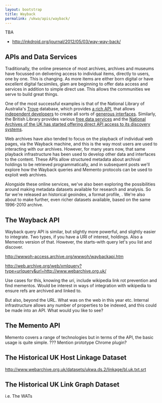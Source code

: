 ```yaml
---
layout: bootstrap
title: Wayback
permalink: /ukwa/apis/wayback/
---
```


TBA

* http://inkdroid.org/journal/2012/05/03/way-way-back/




APIs and Data Services
--------------------------------

Traditionally, the online presence of most archives, archives and museums have focussed on delivering access to individual items, directly to users, one by one. This is changing. As more items are either born digital or have excellent digital facsimiles, glam are beginning to offer data access and services in addition to simple direct use. This allows the communities we serve to build great things. 

One of the most successful examples is that of the National Library of Australia's [Trove](http://trove.nla.gov.au/) database, which provides [a rich API](http://trove.nla.gov.au/general/api), that allows [independent developers](http://wraggelabs.com/emporium/2012/04/the-new-api-powered-future/) to create all sorts of [generous interfaces](http://www.dancohen.org/2012/12/05/generous-interfaces-for-scholarly-sites/). Similarly, the British Library provides various [free data services](http://www.bl.uk/bibliographic/datafree.html) and the [National Archives of the UK has started offering direct API access to its discovery systems](http://discovery.nationalarchives.gov.uk/SearchUI/api.htm).

Web archives have also tended to focus on the playback of individual web pages, via the Wayback machine, and this is the way most users are used to interacting with our archives.
However, for many years now, that same playback infrastructure has been used to develop other data and interfaces to the content. These APIs allow structured metadata about archival holdings to be retrieved programmatically, and in subsequent posts we'll explore how the Wayback queries and Memento protocols can be used to exploit web archives.

Alongside these online services, we've also been exploring the possibilities around making metadata datasets available for research and analysis. So far we're released an historical geoindex, a format profile, . We're also about to make further, even richer datasets available, based on the same 1996-2010 archive.

The Wayback API
------------------------

Wayback query API is similar, but slightly more powerful, and slightly easier to integrate. Two types, if you have a URI of interest, holdings. Also a Memento version of that. However, the starts-with query let's you list and discover.

http://wwwoh-access.archive.org/wwwoh/waybackapi.htm

http://web.archive.org/web/xmlquery?type=urlquery&url=http://www.webarchive.org.uk/

Use cases for this, knowing the uri, include wikipedia link rot prevention and find mementos. Would be interest in ways of integration with wikipedia to ensure refs are archived and linked to.

But also, beyond the URL. What was on the web in this year etc. Internal infrastructure allows any number of properties to be indexed, and this could be made into an API. What would you like to see?

The Memento API
-------------------------
Memento covers a range of technologies but in terms of the API, the basic usage is quite simple. ???
Mention prototype Chrome plugin?

The Historical UK Host Linkage Dataset
-------------------------------------------------
http://www.webarchive.org.uk/datasets/ukwa.ds.2/linkage/bl.uk.txt.srt

The Historical UK Link Graph Dataset
---------------------------------------------------
i.e. The WATs


